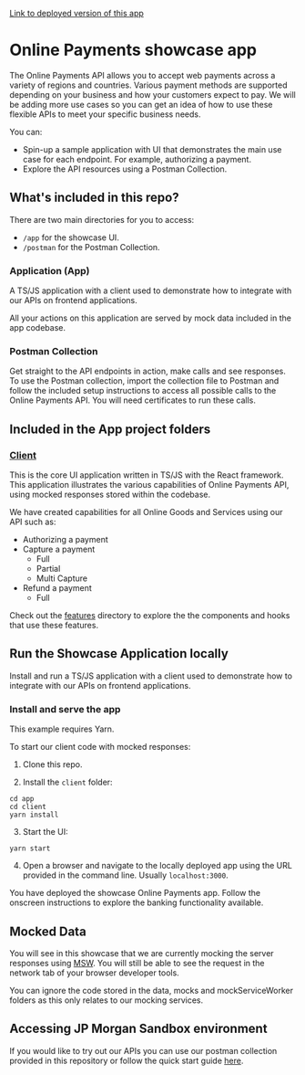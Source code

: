 [Link to deployed version of this app](https://www.online-payments-dev.com)

# Online Payments showcase app

The Online Payments API allows you to accept web payments across a variety of regions and countries. Various payment methods are supported depending on your business and how your customers expect to pay. We will be adding more use cases so you can get an idea of how to use these flexible APIs to meet your specific business needs.

You can:

- Spin-up a sample application with UI that demonstrates the main use case for each endpoint. For example, authorizing a payment.
- Explore the API resources using a Postman Collection.

## What's included in this repo?

There are two main directories for you to access:

- `/app` for the showcase UI.
- `/postman` for the Postman Collection.

### Application (App)

A TS/JS application with a client used to demonstrate how to integrate with our APIs on frontend applications.

All your actions on this application are served by mock data included in the app codebase.

### Postman Collection

Get straight to the API endpoints in action, make calls and see responses.
To use the Postman collection, import the collection file to Postman and follow the included setup instructions to access all possible calls to the Online Payments API. You will need certificates to run these calls.

## Included in the App project folders

### [Client](./app/client/)

This is the core UI application written in TS/JS with the React framework. This application illustrates the various capabilities of Online Payments API, using mocked responses stored within the codebase.

We have created capabilities for all Online Goods and Services using our API such as:

- Authorizing a payment
- Capture a payment
  - Full
  - Partial
  - Multi Capture
- Refund a payment
  - Full

Check out the [features](./app/client/src/features/) directory to explore the the components and hooks that use these features.

## Run the Showcase Application locally

Install and run a TS/JS application with a client used to demonstrate how to integrate with our APIs on frontend applications.

### Install and serve the app

This example requires Yarn.

To start our client code with mocked responses:

1. Clone this repo.

2. Install the `client` folder:

```
cd app
cd client
yarn install
```

3. Start the UI:

```
yarn start
```

4. Open a browser and navigate to the locally deployed app using the URL provided in the command line. Usually `localhost:3000`.

You have deployed the showcase Online Payments app. Follow the onscreen instructions to explore the banking functionality available.

## Mocked Data

You will see in this showcase that we are currently mocking the server responses using [MSW](https://mswjs.io).
You will still be able to see the request in the network tab of your browser developer tools.

You can ignore the code stored in the data, mocks and mockServiceWorker folders as this only relates to our mocking services.

## Accessing JP Morgan Sandbox environment

If you would like to try out our APIs you can use our postman collection provided in this repository or follow the quick start guide [here](https://developer.payments.jpmorgan.com/quick-start).
